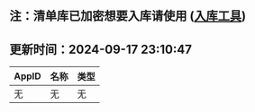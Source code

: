 ## 注：清单库已加密想要入库请使用 ([入库工具](https://github.com/BlankTMing/ManifestAutoUpdate/releases))

## 更新时间：2024-09-17 23:10:47
| AppID | 名称 | 类型  |
| :-------------------- | :----------------------------- | :----------- |
| 无 | 无 | 无 |
